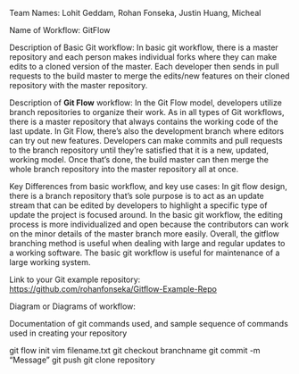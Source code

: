 
Team Names: Lohit Geddam, Rohan Fonseka, Justin Huang, Micheal

Name of Workflow:  GitFlow

Description of Basic Git workflow: In basic git workflow, there is a master repository and each person makes individual forks where they can make edits to a cloned version of the master. Each developer then sends in pull requests to the build master to merge the edits/new features on their cloned repository with the master repository.

Description of __Git Flow__ workflow: In the Git Flow model, developers utilize branch repositories to organize their work. As in all types of Git workflows, there is a master repository that always contains the working code of the last update. In Git Flow, there’s also the development branch where editors can try out new features. Developers can make commits and pull requests to the branch repository until they’re satisfied that it is a new, updated, working model. Once that’s done, the build master can then merge the whole branch repository into the master repository all at once.

Key Differences from basic workflow, and key use cases: In git flow design, there is a branch repository that’s sole purpose is to act as an update stream that can be edited by developers to highlight a specific type of update the project is focused around. In the basic git workflow, the editing process is more individualized and open because the contributors can work on the minor details of the master branch more easily. Overall, the gitflow branching method is useful when dealing with large and regular updates to a working software. The basic git workflow is useful for maintenance of a large working system.

Link to your Git example repository: https://github.com/rohanfonseka/Gitflow-Example-Repo

Diagram or Diagrams of workflow: 

Documentation of git commands used, and sample sequence of commands used in creating your repository

git flow init
vim filename.txt
git checkout branchname
git commit -m “Message”
git push 
git clone repository


